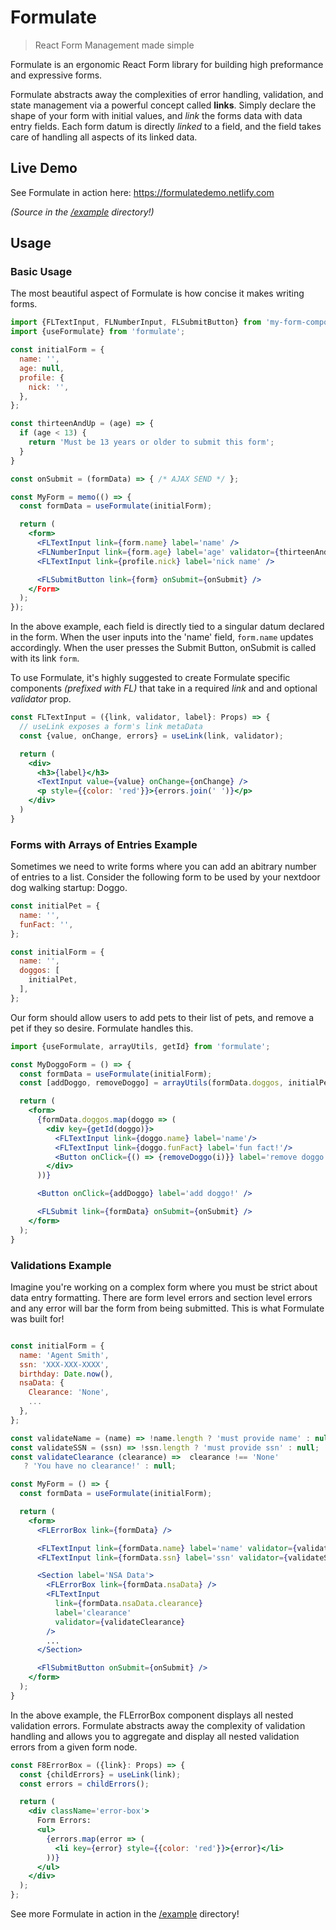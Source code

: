 # Formulate
> React Form Management made simple

Formulate is an ergonomic React Form library for building high preformance and expressive forms.

Formulate abstracts away the complexities of error handling, validation, and state management via a powerful concept called **links**. Simply declare the shape of your form with initial values, and *link* the forms data with data entry fields. Each form datum is directly _linked_ to a field, and the field takes care of handling all aspects of its linked data.

## Live Demo

See Formulate in action here: https://formulatedemo.netlify.com

_(Source in the  [/example](./example) directory!)_

## Usage

### Basic Usage

The most beautiful aspect of Formulate is how concise it makes writing forms.

```jsx
import {FLTextInput, FLNumberInput, FLSubmitButton} from 'my-form-components';
import {useFormulate} from 'formulate';

const initialForm = {
  name: '',
  age: null,
  profile: {
    nick: '',
  },
};

const thirteenAndUp = (age) => {
  if (age < 13) {
    return 'Must be 13 years or older to submit this form';
  }
}

const onSubmit = (formData) => { /* AJAX SEND */ };

const MyForm = memo(() => {
  const formData = useFormulate(initialForm);

  return (
    <form>
      <FLTextInput link={form.name} label='name' />
      <FLNumberInput link={form.age} label='age' validator={thirteenAndUp} />
      <FLTextInput link={profile.nick} label='nick name' />

      <FLSubmitButton link={form} onSubmit={onSubmit} />
    </Form>
  );
});
```

In the above example, each field is directly tied to a singular datum declared in the form. When the user inputs into the 'name' field, `form.name` updates accordingly. When the user presses the Submit Button, onSubmit is called with its link `form`.

To use Formulate, it's highly suggested to create Formulate specific components _(prefixed with FL)_ that take in a required _link_ and and optional _validator_ prop.

```jsx
const FLTextInput = ({link, validator, label}: Props) => {
  // useLink exposes a form's link metaData
  const {value, onChange, errors} = useLink(link, validator);

  return (
    <div>
      <h3>{label}</h3>
      <TextInput value={value} onChange={onChange} />
      <p style={{color: 'red'}}>{errors.join(' ')}</p>
    </div>
  )
}
```

### Forms with Arrays of Entries Example

Sometimes we need to write forms where you can add an abitrary number of entries to a list. Consider the following form to be used by your nextdoor dog walking startup: Doggo.

```js
const initialPet = {
  name: '',
  funFact: '',
};

const initialForm = {
  name: '',
  doggos: [
    initialPet,
  ],
};
```

Our form should allow users to add pets to their list of pets, and remove a pet if they so desire. Formulate handles this.

```jsx
import {useFormulate, arrayUtils, getId} from 'formulate';

const MyDoggoForm = () => {
  const formData = useFormulate(initialForm);
  const [addDoggo, removeDoggo] = arrayUtils(formData.doggos, initialPet);

  return (
    <form>
      {formData.doggos.map(doggo => (
        <div key={getId(doggo)}>
          <FLTextInput link={doggo.name} label='name'/>
          <FLTextInput link={doggo.funFact} label='fun fact!'/>
          <Button onClick={() => {removeDoggo(i)}} label='remove doggo' />
        </div>
      ))}

      <Button onClick={addDoggo} label='add doggo!' />

      <FLSubmit link={formData} onSubmit={onSubmit} />
    </form>
  );
}
```

### Validations Example

Imagine you're working on a complex form where you must be strict about data entry formatting. There are form level errors and section level errors and any error will bar the form from being submitted. This is what Formulate was built for!

```jsx

const initialForm = {
  name: 'Agent Smith',
  ssn: 'XXX-XXX-XXXX',
  birthday: Date.now(),
  nsaData: {
    Clearance: 'None',
    ...
  },
};

const validateName = (name) => !name.length ? 'must provide name' : null;
const validateSSN = (ssn) => !ssn.length ? 'must provide ssn' : null;
const validateClearance (clearance) =>  clearance !== 'None'
   ? 'You have no clearance!' : null;

const MyForm = () => {
  const formData = useFormulate(initialForm);

  return (
    <form>
      <FLErrorBox link={formData} />

      <FLTextInput link={formData.name} label='name' validator={validateName} />
      <FLTextInput link={formData.ssn} label='ssn' validator={validateSSN} />

      <Section label='NSA Data'>
        <FLErrorBox link={formData.nsaData} />
        <FLTextInput
          link={formData.nsaData.clearance}
          label='clearance'
          validator={validateClearance}
        />
        ...
      </Section>

      <FlSubmitButton onSubmit={onSubmit} />
    </form>
  );
}
```

In the above example, the FLErrorBox component displays all nested validation errors. Formulate abstracts away the complexity of validation handling and allows you to  aggregate and display all nested validation errors from a given form node.

```jsx
const F8ErrorBox = ({link}: Props) => {
  const {childErrors} = useLink(link);
  const errors = childErrors();

  return (
    <div className='error-box'>
      Form Errors:
      <ul>
        {errors.map(error => (
          <li key={error} style={{color: 'red'}}>{error}</li>
        ))}
      </ul>
    </div>
  );
};
```

See more Formulate in action in the [/example](./example) directory!
